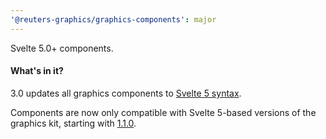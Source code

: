 ```yaml
---
'@reuters-graphics/graphics-components': major
---
```


Svelte 5.0+ components.

#### What's in it?

3.0 updates all graphics components to [Svelte 5 syntax](https://svelte.dev/docs/svelte/v5-migration-guide).

Components are now only compatible with Svelte 5-based versions of the graphics kit, starting with [1.1.0](https://github.com/reuters-graphics/bluprint_graphics-kit/blob/main/CHANGELOG.md#110).
